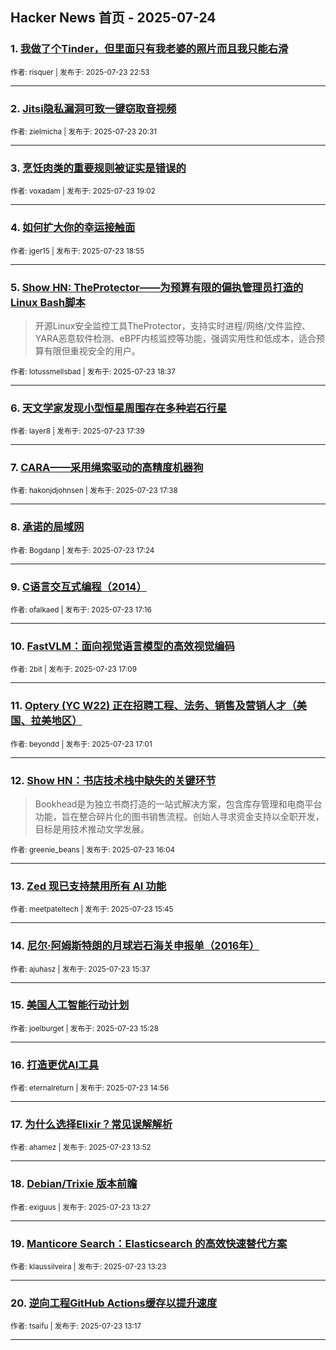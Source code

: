 ## Hacker News 首页 - 2025-07-24


### 1. [我做了个Tinder，但里面只有我老婆的照片而且我只能右滑](https://news.ycombinator.com/item?id=44664873)

<sub>作者: risquer | 发布于: 2025-07-23 22:53</sub>

---

### 2. [Jitsi隐私漏洞可致一键窃取音视频](https://news.ycombinator.com/item?id=44663684)

<sub>作者: zielmicha | 发布于: 2025-07-23 20:31</sub>

---

### 3. [烹饪肉类的重要规则被证实是错误的](https://news.ycombinator.com/item?id=44662757)

<sub>作者: voxadam | 发布于: 2025-07-23 19:02</sub>

---

### 4. [如何扩大你的幸运接触面](https://news.ycombinator.com/item?id=44662690)

<sub>作者: jger15 | 发布于: 2025-07-23 18:55</sub>

---

### 5. [Show HN: TheProtector——为预算有限的偏执管理员打造的Linux Bash脚本](https://news.ycombinator.com/item?id=44662497)
> 开源Linux安全监控工具TheProtector，支持实时进程/网络/文件监控、YARA恶意软件检测、eBPF内核监控等功能，强调实用性和低成本，适合预算有限但重视安全的用户。

<sub>作者: lotussmellsbad | 发布于: 2025-07-23 18:37</sub>

---

### 6. [天文学家发现小型恒星周围存在多种岩石行星](https://news.ycombinator.com/item?id=44661862)

<sub>作者: layer8 | 发布于: 2025-07-23 17:39</sub>

---

### 7. [CARA——采用绳索驱动的高精度机器狗](https://news.ycombinator.com/item?id=44661846)

<sub>作者: hakonjdjohnsen | 发布于: 2025-07-23 17:38</sub>

---

### 8. [承诺的局域网](https://news.ycombinator.com/item?id=44661682)

<sub>作者: Bogdanp | 发布于: 2025-07-23 17:24</sub>

---

### 9. [C语言交互式编程（2014）](https://news.ycombinator.com/item?id=44661607)

<sub>作者: ofalkaed | 发布于: 2025-07-23 17:16</sub>

---

### 10. [FastVLM：面向视觉语言模型的高效视觉编码](https://news.ycombinator.com/item?id=44661527)

<sub>作者: 2bit | 发布于: 2025-07-23 17:09</sub>

---

### 11. [Optery (YC W22) 正在招聘工程、法务、销售及营销人才（美国、拉美地区）](https://news.ycombinator.com/item?id=44661420)

<sub>作者: beyondd | 发布于: 2025-07-23 17:01</sub>

---

### 12. [Show HN：书店技术栈中缺失的关键环节](https://news.ycombinator.com/item?id=44660736)
> Bookhead是为独立书商打造的一站式解决方案，包含库存管理和电商平台功能，旨在整合碎片化的图书销售流程。创始人寻求资金支持以全职开发，目标是用技术推动文学发展。

<sub>作者: greenie_beans | 发布于: 2025-07-23 16:04</sub>

---

### 13. [Zed 现已支持禁用所有 AI 功能](https://news.ycombinator.com/item?id=44660519)

<sub>作者: meetpateltech | 发布于: 2025-07-23 15:45</sub>

---

### 14. [尼尔·阿姆斯特朗的月球岩石海关申报单（2016年）](https://news.ycombinator.com/item?id=44660437)

<sub>作者: ajuhasz | 发布于: 2025-07-23 15:37</sub>

---

### 15. [美国人工智能行动计划](https://news.ycombinator.com/item?id=44660323)

<sub>作者: joelburget | 发布于: 2025-07-23 15:28</sub>

---

### 16. [打造更优AI工具](https://news.ycombinator.com/item?id=44659921)

<sub>作者: eternalreturn | 发布于: 2025-07-23 14:56</sub>

---

### 17. [为什么选择Elixir？常见误解解析](https://news.ycombinator.com/item?id=44659251)

<sub>作者: ahamez | 发布于: 2025-07-23 13:52</sub>

---

### 18. [Debian/Trixie 版本前瞻](https://news.ycombinator.com/item?id=44659019)

<sub>作者: exiguus | 发布于: 2025-07-23 13:27</sub>

---

### 19. [Manticore Search：Elasticsearch 的高效快速替代方案](https://news.ycombinator.com/item?id=44658978)

<sub>作者: klaussilveira | 发布于: 2025-07-23 13:23</sub>

---

### 20. [逆向工程GitHub Actions缓存以提升速度](https://news.ycombinator.com/item?id=44658909)

<sub>作者: tsaifu | 发布于: 2025-07-23 13:17</sub>

---
